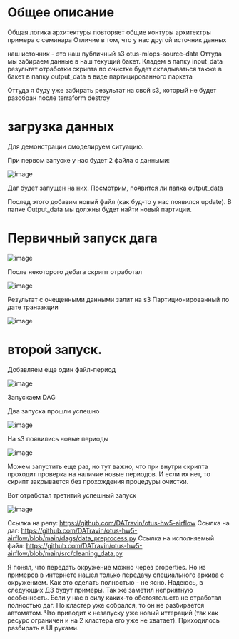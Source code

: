 # Общее описание

Общая логика архитектуры повторяет общие контуры архитектры примера с семинара
Отличие в том, что у нас другой источник данных

наш источник - это наш публичный s3 otus-mlops-source-data
Оттуда мы забираем данные в наш текущий бакет. Кладем в папку input_data
результат отработки скрипта по очистке будет складываться также в бакет в папку output_data в виде партицированного паркета

Оттуда я буду уже забирать результат на свой s3, который не будет разобран после terraform destroy

# загрузка данных

Для демонстрации смоделируем ситуацию.

При первом запуске у нас будет 2 файла с данными:

![image](https://github.com/user-attachments/assets/95c83bed-a51f-4d5a-a0ac-3a7a9478fc04)

Даг будет запущен на них. Посмотрим, появится ли папка output_data

Послед этого добавим новый файл (как буд-то у нас появился update). В папке Output_data мы должны будет найти новый партиции.

# Первичный запуск дага

![image](https://github.com/user-attachments/assets/444f41a7-9837-479d-9c51-7e63c84d1338)

После некоторого дебага скрипт отработал

![image](https://github.com/user-attachments/assets/57ad1a4b-aeca-49ef-b2a0-4e5fa9f79f93)

Результат с очещенными данными залит на s3
Партиционированный по дате транзакции

![image](https://github.com/user-attachments/assets/ddc8edf1-d53b-498d-9a61-793f06cf3505)


# второй запуск.

Добавляем еще один файл-период

![image](https://github.com/user-attachments/assets/6196f19a-b83b-4d80-8aa1-b84a5cbad9e6)

Запускаем DAG

Два запуска прошли успешно

![image](https://github.com/user-attachments/assets/06b99639-d625-43f4-907c-715517931c67)

На s3 появились новые периоды

![image](https://github.com/user-attachments/assets/9b91a55a-2580-4696-a7cd-acadf63c4763)

Можем запустить еще раз, но тут важно, что при внутри скрипта проходит проверка на наличие новые периодов.
И если их нет, то скрипт закрывается без прохождения процедуры очистки.

Вот отработал третитий успешный запуск

![image](https://github.com/user-attachments/assets/7738d73c-ebd7-4e49-a535-84f6c711e883)

Ссылка на репу: https://github.com/DATravin/otus-hw5-airflow
Ссылка на даг: https://github.com/DATravin/otus-hw5-airflow/blob/main/dags/data_preprocess.py
Ссылка на исполняемый файл: https://github.com/DATravin/otus-hw5-airflow/blob/main/src/cleaning_data.py

Я понял, что передать окружение можно через properties. Но из примеров в интернете нашел только передачу специального архива с окружением.
Как это сделать полностью - не ясно. Надеюсь, в следующих ДЗ будут примеры.
Так же заметил неприятную особенность.
Если у нас в силу каких-то обстоятельств не отработал полностью даг. Но кластер уже собрался, то он не разбирается автоматом.
Что приводит к незапуску уже новый иттераций (так как ресурс ограничен и на 2 кластера его уже не хватает). 
Приходилось разбирать в UI руками.










